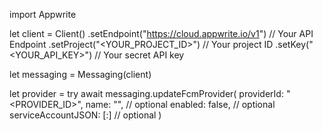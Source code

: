 import Appwrite

let client = Client()
    .setEndpoint("https://cloud.appwrite.io/v1") // Your API Endpoint
    .setProject("<YOUR_PROJECT_ID>") // Your project ID
    .setKey("<YOUR_API_KEY>") // Your secret API key

let messaging = Messaging(client)

let provider = try await messaging.updateFcmProvider(
    providerId: "<PROVIDER_ID>",
    name: "<NAME>", // optional
    enabled: false, // optional
    serviceAccountJSON: [:] // optional
)

